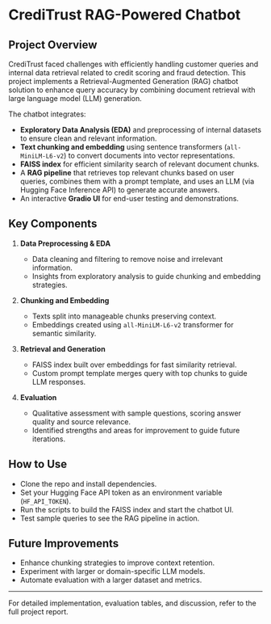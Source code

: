 # CrediTrust RAG-Powered Chatbot

## Project Overview

CrediTrust faced challenges with efficiently handling customer queries and internal data retrieval related to credit scoring and fraud detection. This project implements a Retrieval-Augmented Generation (RAG) chatbot solution to enhance query accuracy by combining document retrieval with large language model (LLM) generation.

The chatbot integrates:

- **Exploratory Data Analysis (EDA)** and preprocessing of internal datasets to ensure clean and relevant information.
- **Text chunking and embedding** using sentence transformers (`all-MiniLM-L6-v2`) to convert documents into vector representations.
- **FAISS index** for efficient similarity search of relevant document chunks.
- A **RAG pipeline** that retrieves top relevant chunks based on user queries, combines them with a prompt template, and uses an LLM (via Hugging Face Inference API) to generate accurate answers.
- An interactive **Gradio UI** for end-user testing and demonstrations.

## Key Components

1. **Data Preprocessing & EDA**  
   - Data cleaning and filtering to remove noise and irrelevant information.  
   - Insights from exploratory analysis to guide chunking and embedding strategies.

2. **Chunking and Embedding**  
   - Texts split into manageable chunks preserving context.  
   - Embeddings created using `all-MiniLM-L6-v2` transformer for semantic similarity.

3. **Retrieval and Generation**  
   - FAISS index built over embeddings for fast similarity retrieval.  
   - Custom prompt template merges query with top chunks to guide LLM responses.

4. **Evaluation**  
   - Qualitative assessment with sample questions, scoring answer quality and source relevance.  
   - Identified strengths and areas for improvement to guide future iterations.

## How to Use

- Clone the repo and install dependencies.
- Set your Hugging Face API token as an environment variable (`HF_API_TOKEN`).
- Run the scripts to build the FAISS index and start the chatbot UI.
- Test sample queries to see the RAG pipeline in action.

## Future Improvements

- Enhance chunking strategies to improve context retention.
- Experiment with larger or domain-specific LLM models.
- Automate evaluation with a larger dataset and metrics.

---

For detailed implementation, evaluation tables, and discussion, refer to the full project report.

